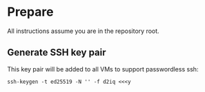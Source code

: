 # Prepare

All instructions assume you are in the repository root.

## Generate SSH key pair

This key pair will be added to all VMs to support passwordless ssh:

```
ssh-keygen -t ed25519 -N '' -f d2iq <<<y
```

